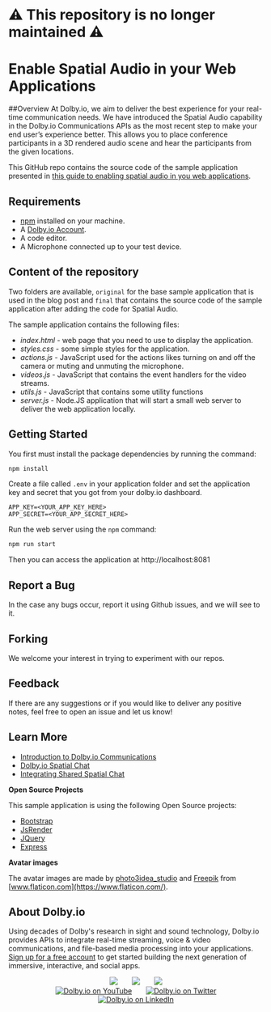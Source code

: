 # :warning: This repository is no longer maintained :warning:

# Enable Spatial Audio in your Web Applications

##Overview
At Dolby.io, we aim to deliver the best experience for your real-time communication needs. We have introduced the Spatial Audio capability in the Dolby.io Communications APIs as the most recent step to make your end user’s experience better. This allows you to place conference participants in a 3D rendered audio scene and hear the participants from the given locations.

This GitHub repo contains the source code of the sample application presented in [this guide to enabling spatial audio in you web applications](https://dolby.io/blog/enabling-spatial-audio-in-your-web-applications/).

## Requirements
- [npm](https://www.npmjs.com/) installed on your machine.
- A [Dolby.io Account](https://dashboard.dolby.io/signup).
- A code editor.
- A Microphone connected up to your test device.

## Content of the repository

Two folders are available, `original` for the base sample application that is used in the blog post and `final` that contains the source code of the sample application after adding the code for Spatial Audio.

The sample application contains the following files:
- *index.html* - web page that you need to use to display the application.
- *styles.css* - some simple styles for the application.
- *actions.js* - JavaScript used for the actions likes turning on and off the camera or muting and unmuting the microphone.
- *videos.js* - JavaScript that contains the event handlers for the video streams.
- *utils.js* - JavaScript that contains some utility functions
- *server.js* - Node.JS application that will start a small web server to deliver the web application locally.

## Getting Started

You first must install the package dependencies by running the command:

```bash
npm install
```

Create a file called `.env` in your application folder and set the application key and secret that you got from your dolby.io dashboard.

```
APP_KEY=<YOUR_APP_KEY_HERE>
APP_SECRET=<YOUR_APP_SECRET_HERE>
```

Run the web server using the `npm` command:

```bash
npm run start
```

Then you can access the application at http://localhost:8081

## Report a Bug 
In the case any bugs occur, report it using Github issues, and we will see to it. 

## Forking
We welcome your interest in trying to experiment with our repos.

## Feedback 
If there are any suggestions or if you would like to deliver any positive notes, feel free to open an issue and let us know!

## Learn More
- [Introduction to Dolby.io Communications](https://docs.dolby.io/communications-apis/docs/overview-introduction)
- [Dolby.io Spatial Chat](https://docs.dolby.io/communications-apis/docs/guides-spatial-chat)
- [Integrating Shared Spatial Chat](https://docs.dolby.io/communications-apis/docs/guides-integrating-shared-spatial-chat)

**Open Source Projects**

This sample application is using the following Open Source projects:
- [Bootstrap](https://getbootstrap.com)
- [JsRender](https://www.jsviews.com/)
- [JQuery](https://jquery.com)
- [Express](https://expressjs.com/)

**Avatar images**

The avatar images are made by [photo3idea_studio](https://www.flaticon.com/authors/photo3idea-studio) and [Freepik](https://www.freepik.com) from [www.flaticon.com](https://www.flaticon.com/).

## About Dolby.io

Using decades of Dolby's research in sight and sound technology, Dolby.io provides APIs to integrate real-time streaming, voice & video communications, and file-based media processing into your applications. [Sign up for a free account](https://dashboard.dolby.io/signup/) to get started building the next generation of immersive, interactive, and social apps.

<div align="center">
  <a href="https://dolby.io/" target="_blank"><img src="https://img.shields.io/badge/Dolby.io-0A0A0A?style=for-the-badge&logo=dolby&logoColor=white"/></a>
&nbsp; &nbsp; &nbsp;
  <a href="https://docs.dolby.io/" target="_blank"><img src="https://img.shields.io/badge/Dolby.io-Docs-0A0A0A?style=for-the-badge&logoColor=white"/></a>
&nbsp; &nbsp; &nbsp;
  <a href="https://dolby.io/blog/category/developer/" target="_blank"><img src="https://img.shields.io/badge/Dolby.io-Blog-0A0A0A?style=for-the-badge&logoColor=white"/></a>
</div>

<div align="center">
&nbsp; &nbsp; &nbsp;
  <a href="https://youtube.com/@dolbyio" target="_blank"><img src="https://img.shields.io/badge/YouTube-red?style=flat-square&logo=youtube&logoColor=white" alt="Dolby.io on YouTube"/></a>
&nbsp; &nbsp; &nbsp; 
  <a href="https://twitter.com/dolbyio" target="_blank"><img src="https://img.shields.io/badge/Twitter-blue?style=flat-square&logo=twitter&logoColor=white" alt="Dolby.io on Twitter"/></a>
&nbsp; &nbsp; &nbsp;
  <a href="https://www.linkedin.com/company/dolbyio/" target="_blank"><img src="https://img.shields.io/badge/LinkedIn-0077B5?style=flat-square&logo=linkedin&logoColor=white" alt="Dolby.io on LinkedIn"/></a>
</div>

